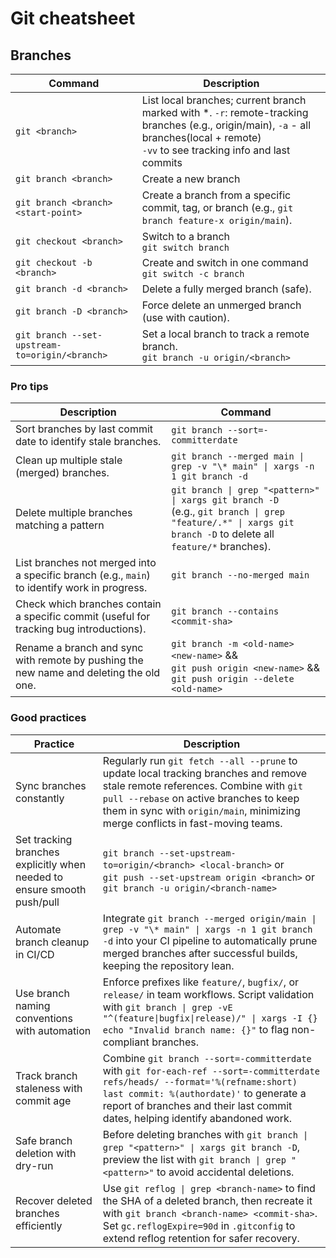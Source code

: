 # Git cheatsheet

## Branches
| Command | Description |
| - | - |
| `git <branch>`                                | List local branches; current branch marked with *. `-r`: remote-tracking branches (e.g., origin/main), `-a` - all branches(local + remote) <br> `-vv` to see tracking info and last commits
| `git branch <branch>`                         | Create a new branch |
| `git branch <branch> <start-point>`           | Create a branch from a specific commit, tag, or branch (e.g., `git branch feature-x origin/main`). |
| `git checkout <branch>`                            | Switch to a branch  <br> `git switch branch`|
| `git checkout -b <branch>`                    | Create and switch in one command <br> `git switch -c branch` |
| `git branch -d <branch>`                      | Delete a fully merged branch (safe).
| `git branch -D <branch>`                      | Force delete an unmerged branch (use with caution).
| `git branch --set-upstream-to=origin/<branch>` | Set a local branch to track a remote branch. <br> `git branch -u origin/<branch>`


### Pro tips
| Description | Command |
| - | - |
| Sort branches by last commit date to identify stale branches. | `git branch --sort=-committerdate` |
| Clean up multiple stale (merged) branches. | `git branch --merged main \| grep -v "\* main" \| xargs -n 1 git branch -d` |
| Delete multiple branches matching a pattern  | `git branch \| grep "<pattern>" \| xargs git branch -D` <br> (e.g., `git branch \| grep "feature/.*" \| xargs git branch -D` to delete all `feature/*` branches).|
| List branches not merged into a specific branch (e.g., `main`) to identify work in progress. | `git branch --no-merged main` |
| Check which branches contain a specific commit (useful for tracking bug introductions). | `git branch --contains <commit-sha>` |
| Rename a branch and sync with remote by pushing the new name and deleting the old one. | `git branch -m <old-name> <new-name>` && <br> `git push origin <new-name>` && <br> `git push origin --delete <old-name>` |

### Good practices

| Practice | Description |
|----------|-------------|
| Sync branches constantly | Regularly run `git fetch --all --prune` to update local tracking branches and remove stale remote references. Combine with `git pull --rebase` on active branches to keep them in sync with `origin/main`, minimizing merge conflicts in fast-moving teams. |
| Set tracking branches explicitly when needed to ensure smooth push/pull | `git branch --set-upstream-to=origin/<branch> <local-branch>` or <br> `git push --set-upstream origin <branch>` or <br> `git branch -u origin/<branch-name>` |
| Automate branch cleanup in CI/CD | Integrate `git branch --merged origin/main \| grep -v "\* main" \| xargs -n 1 git branch -d` into your CI pipeline to automatically prune merged branches after successful builds, keeping the repository lean. |
| Use branch naming conventions with automation | Enforce prefixes like `feature/`, `bugfix/`, or `release/` in team workflows. Script validation with `git branch \| grep -vE "^(feature\|bugfix\|release)/" \| xargs -I {} echo "Invalid branch name: {}"` to flag non-compliant branches. |
| Track branch staleness with commit age | Combine `git branch --sort=-committerdate` with `git for-each-ref --sort=-committerdate refs/heads/ --format='%(refname:short) last commit: %(authordate)'` to generate a report of branches and their last commit dates, helping identify abandoned work. |
| Safe branch deletion with dry-run | Before deleting branches with `git branch \| grep "<pattern>" \| xargs git branch -D`, preview the list with `git branch \| grep "<pattern>"` to avoid accidental deletions. |
| Recover deleted branches efficiently | Use `git reflog \| grep <branch-name>` to find the SHA of a deleted branch, then recreate it with `git branch <branch-name> <commit-sha>`. Set `gc.reflogExpire=90d` in `.gitconfig` to extend reflog retention for safer recovery. |

